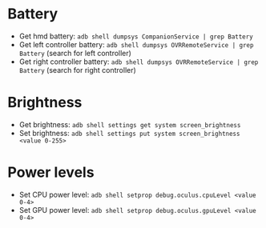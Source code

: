 # Battery
- Get hmd battery: `adb shell dumpsys CompanionService | grep Battery`
- Get left controller battery: `adb shell dumpsys OVRRemoteService | grep Battery` (search for left controller)
- Get right controller battery: `adb shell dumpsys OVRRemoteService | grep Battery` (search for right controller)

# Brightness
- Get brightness: `adb shell settings get system screen_brightness`
- Set brightness: `adb shell settings put system screen_brightness <value 0-255>`

# Power levels
- Set CPU power level: `adb shell setprop debug.oculus.cpuLevel <value 0-4>`
- Set GPU power level: `adb shell setprop debug.oculus.gpuLevel <value 0-4>`